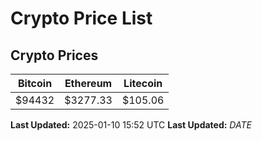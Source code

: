 # Crypto Price List

## Crypto Prices
| Bitcoin | Ethereum | Litecoin |
| ------- | -------- | -------- |
| $94432 | $3277.33 | $105.06 |
**Last Updated:** 2025-01-10 15:52 UTC
**Last Updated:** $DATE$
